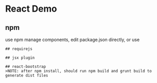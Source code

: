 # React Demo

## npm
  use npm manage components, edit package.json directly, or use 
  ~~~~npm install *module-name*~~~~
## requirejs

## jsx plugin
	
## react-bootstrap
  >NOTE: after npm install, should run npm build and grunt build to generate dist files
